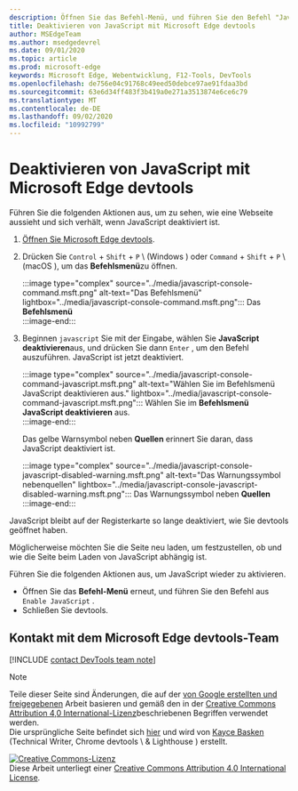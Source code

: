 ```yaml
---
description: Öffnen Sie das Befehl-Menü, und führen Sie den Befehl "JavaScript deaktivieren" aus.
title: Deaktivieren von JavaScript mit Microsoft Edge devtools
author: MSEdgeTeam
ms.author: msedgedevrel
ms.date: 09/01/2020
ms.topic: article
ms.prod: microsoft-edge
keywords: Microsoft Edge, Webentwicklung, F12-Tools, DevTools
ms.openlocfilehash: de756e04c91768c49eed50debce97ae91fdaa3bd
ms.sourcegitcommit: 63e6d34ff483f3b419a0e271a3513874e6ce6c79
ms.translationtype: MT
ms.contentlocale: de-DE
ms.lasthandoff: 09/02/2020
ms.locfileid: "10992799"
---
```

<!-- Copyright Kayce Basques 

   Licensed under the Apache License, Version 2.0 (the "License");
   you may not use this file except in compliance with the License.
   You may obtain a copy of the License at

       https://www.apache.org/licenses/LICENSE-2.0

   Unless required by applicable law or agreed to in writing, software
   distributed under the License is distributed on an "AS IS" BASIS,
   WITHOUT WARRANTIES OR CONDITIONS OF ANY KIND, either express or implied.
   See the License for the specific language governing permissions and
   limitations under the License.  -->

# Deaktivieren von JavaScript mit Microsoft Edge devtools  

Führen Sie die folgenden Aktionen aus, um zu sehen, wie eine Webseite aussieht und sich verhält, wenn JavaScript deaktiviert ist.  

1.  [Öffnen Sie Microsoft Edge devtools][DevToolsOpen].  
1.  Drücken Sie `Control` + `Shift` + `P` \ (Windows \) oder `Command` + `Shift` + `P` \ (macOS \), um das **Befehlsmenü**zu öffnen.  
    
    :::image type="complex" source="../media/javascript-console-command.msft.png" alt-text="Das Befehlsmenü" lightbox="../media/javascript-console-command.msft.png":::
       Das **Befehlsmenü**  
    :::image-end:::  
    
1.  Beginnen `javascript` Sie mit der Eingabe, wählen Sie **JavaScript deaktivieren**aus, und drücken Sie dann `Enter` , um den Befehl auszuführen.  JavaScript ist jetzt deaktiviert.  
    
    :::image type="complex" source="../media/javascript-console-command-javascript.msft.png" alt-text="Wählen Sie im Befehlsmenü JavaScript deaktivieren aus." lightbox="../media/javascript-console-command-javascript.msft.png":::
       Wählen Sie im **Befehlsmenü** **JavaScript deaktivieren** aus.  
    :::image-end:::  
    
    Das gelbe Warnsymbol neben **Quellen** erinnert Sie daran, dass JavaScript deaktiviert ist.  
    
    :::image type="complex" source="../media/javascript-console-javascript-disabled-warning.msft.png" alt-text="Das Warnungssymbol nebenquellen" lightbox="../media/javascript-console-javascript-disabled-warning.msft.png":::
       Das Warnungssymbol neben **Quellen**  
    :::image-end:::  
    
JavaScript bleibt auf der Registerkarte so lange deaktiviert, wie Sie devtools geöffnet haben.  

Möglicherweise möchten Sie die Seite neu laden, um festzustellen, ob und wie die Seite beim Laden von JavaScript abhängig ist.  

Führen Sie die folgenden Aktionen aus, um JavaScript wieder zu aktivieren.  

*   Öffnen Sie das **Befehl-Menü** erneut, und führen Sie den Befehl aus `Enable JavaScript` .  
*   Schließen Sie devtools.  

## Kontakt mit dem Microsoft Edge devtools-Team  

[!INCLUDE [contact DevTools team note](../includes/contact-devtools-team-note.md)]  

<!-- links -->  

[DevToolsOpen]: ../open.md "Öffnen Sie Microsoft Edge devtools | Microsoft docs"  

> [!NOTE]
> Teile dieser Seite sind Änderungen, die auf der [von Google erstellten und freigegebenen][GoogleSitePolicies] Arbeit basieren und gemäß den in der [Creative Commons Attribution 4,0 International-Lizenz][CCA4IL]beschriebenen Begriffen verwendet werden.  
> Die ursprüngliche Seite befindet sich [hier](https://developers.google.com/web/tools/chrome-devtools/javascript/disable) und wird von [Kayce Basken][KayceBasques] (Technical Writer, Chrome devtools \ & Lighthouse \) erstellt.  

[![Creative Commons-Lizenz][CCby4Image]][CCA4IL]  
Diese Arbeit unterliegt einer [Creative Commons Attribution 4.0 International License][CCA4IL].  

[CCA4IL]: https://creativecommons.org/licenses/by/4.0  
[CCby4Image]: https://i.creativecommons.org/l/by/4.0/88x31.png  
[GoogleSitePolicies]: https://developers.google.com/terms/site-policies  
[KayceBasques]: https://developers.google.com/web/resources/contributors/kaycebasques  
